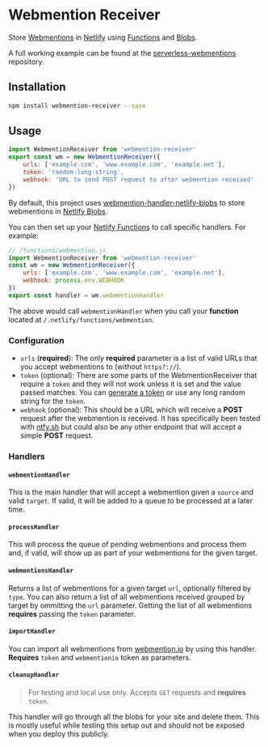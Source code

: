 # Webmention Receiver

Store [Webmentions](https://www.w3.org/TR/webmention/) in [Netlify](https://netlify.com) using [Functions](https://docs.netlify.com/functions/overview/)
and [Blobs](https://docs.netlify.com/blobs/overview/).

A full working example can be found at the [serverless-webmentions](https://github.com/benjifs/serverless-webmentions) repository.

## Installation
```sh
npm install webmention-receiver --save
```

## Usage
```js
import WebmentionReceiver from 'webmention-receiver'
export const wm = new WebmentionReceiver({
	urls: ['example.com', 'www.example.com', 'example.net'],
	token: 'random-long-string',                                        // optional
	webhook: 'URL to send POST request to after webmention received'    // optional
})
```

By default, this project uses [webmention-handler-netlify-blobs](https://github.com/benjifs/webmention-handler-netlify-blobs)
to store webmentions in [Netlify Blobs](https://docs.netlify.com/blobs/overview/).

You can then set up your [Netlify Functions](https://docs.netlify.com/functions/overview/) to call specific handlers.
For example:

```js
// /functions/webmention.js
import WebmentionReceiver from 'webmention-receiver'
const wm = new WebmentionReceiver({
	urls: ['example.com', 'www.example.com', 'example.net'],
	webhook: process.env.WEBHOOK
})
export const handler = wm.webmentionHandler
```

The above would call `webmentionHandler` when you call your **function** located at `/.netlify/functions/webmention`.

### Configuration
* `urls` (**required**): The only **required** parameter is a list of valid URLs that you accept webmentions to (without `https?://`).
* `token` (optional): There are some parts of the WebmentionReceiver that require a `token` and they will not work unless
it is set and the value passed matches. You can [generate a token](https://generate-random.org/string-generator) or use
any long random string for the `token`.
* `webhook` (optional): This should be a URL which will receive a **POST** request after the webmention is received. It
has specifically been tested with [ntfy.sh](https://ntfy.sh/) but could also be any other endpoint that will accept a
simple **POST** request.

### Handlers
#### `webmentionHandler`
This is the main handler that will accept a webmention given a `source` and valid
`target`. If valid, it will be added to a queue to be processed at a later time.

#### `processHandler`
This will process the queue of pending webmentions and process them and, if valid,
will show up as part of your webmentions for the given target.

#### `webmentionsHandler`
Returns a list of webmentions for a given target `url`, optionally filtered by `type`.
You can also return a list of all webmentions received grouped by target by ommitting
the `url` parameter. Getting the list of all webmentions **requires** passing the
`token` parameter.

#### `importHandler`
You can import all webmentions from [webmention.io](https://webmention.io) by using
this handler. **Requires** `token` and `webmentionio` token as parameters.

#### `cleanupHandler`
> For testing and local use only. Accepts `GET` requests and **requires** `token`.

This handler will go through all the blobs for your site and delete them. This is
mostly useful while testing this setup out and should not be exposed when you deploy
this publicly.
